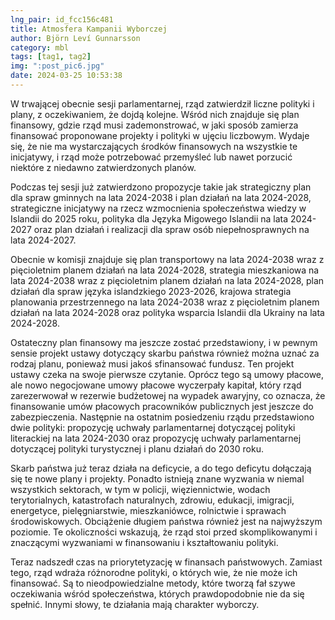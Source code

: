 ```yaml
---
lng_pair: id_fcc156c481
title: Atmosfera Kampanii Wyborczej
author: Björn Leví Gunnarsson
category: mbl
tags: [tag1, tag2]
img: ":post_pic6.jpg"
date: 2024-03-25 10:53:38
---
```


W trwającej obecnie sesji parlamentarnej, rząd zatwierdził liczne polityki i plany, z oczekiwaniem, że dojdą kolejne. Wśród nich znajduje się plan finansowy, gdzie rząd musi zademonstrować, w jaki sposób zamierza finansować proponowane projekty i polityki w ujęciu liczbowym. Wydaje się, że nie ma wystarczających środków finansowych na wszystkie te inicjatywy, i rząd może potrzebować przemyśleć lub nawet porzucić niektóre z niedawno zatwierdzonych planów.

Podczas tej sesji już zatwierdzono propozycje takie jak strategiczny plan dla spraw gminnych na lata 2024-2038 i plan działań na lata 2024-2028, strategiczne inicjatywy na rzecz wzmocnienia społeczeństwa wiedzy w Islandii do 2025 roku, polityka dla Języka Migowego Islandii na lata 2024-2027 oraz plan działań i realizacji dla spraw osób niepełnosprawnych na lata 2024-2027.

Obecnie w komisji znajduje się plan transportowy na lata 2024-2038 wraz z pięcioletnim planem działań na lata 2024-2028, strategia mieszkaniowa na lata 2024-2038 wraz z pięcioletnim planem działań na lata 2024-2028, plan działań dla spraw języka islandzkiego 2023-2026, krajowa strategia planowania przestrzennego na lata 2024-2038 wraz z pięcioletnim planem działań na lata 2024-2028 oraz polityka wsparcia Islandii dla Ukrainy na lata 2024-2028.

Ostateczny plan finansowy ma jeszcze zostać przedstawiony, i w pewnym sensie projekt ustawy dotyczący skarbu państwa również można uznać za rodzaj planu, ponieważ musi jakoś sfinansować fundusz. Ten projekt ustawy czeka na swoje pierwsze czytanie. Oprócz tego są umowy płacowe, ale nowo negocjowane umowy płacowe wyczerpały kapitał, który rząd zarezerwował w rezerwie budżetowej na wypadek awaryjny, co oznacza, że finansowanie umów płacowych pracowników publicznych jest jeszcze do zabezpieczenia. Następnie na ostatnim posiedzeniu rządu przedstawiono dwie polityki: propozycję uchwały parlamentarnej dotyczącej polityki literackiej na lata 2024-2030 oraz propozycję uchwały parlamentarnej dotyczącej polityki turystycznej i planu działań do 2030 roku.

Skarb państwa już teraz działa na deficycie, a do tego deficytu dołączają się te nowe plany i projekty. Ponadto istnieją znane wyzwania w niemal wszystkich sektorach, w tym w policji, więziennictwie, wodach terytorialnych, katastrofach naturalnych, zdrowiu, edukacji, imigracji, energetyce, pielęgniarstwie, mieszkaniówce, rolnictwie i sprawach środowiskowych. Obciążenie długiem państwa również jest na najwyższym poziomie. Te okoliczności wskazują, że rząd stoi przed skomplikowanymi i znaczącymi wyzwaniami w finansowaniu i kształtowaniu polityki.

Teraz nadszedł czas na priorytetyzację w finansach państwowych. Zamiast tego, rząd wdraża różnorodne polityki, o których wie, że nie może ich finansować. Są to nieodpowiedzialne metody, które tworzą fał 
szywe oczekiwania wśród społeczeństwa, których prawdopodobnie nie da się spełnić. Innymi słowy, te działania mają charakter wyborczy.
